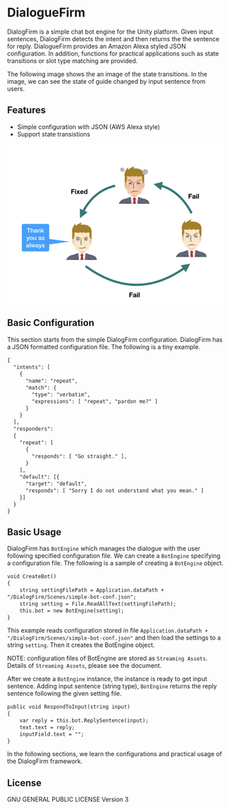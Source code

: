 # DialogueFirm

DialogFirm is a simple chat bot engine for the Unity platform. Given input sentences, DialogFirm detects
the intent and then returns the the sentence for reply. DialogueFirm provides an Amazon Alexa styled JSON configuration.
In addition, functions for practical applications such as state transitions or slot type matching are provided.

The following image shows the an image of the state transitions. In the image, we can see the state of guide changed
by input sentence from users.


## Features

* Simple configuration with JSON (AWS Alexa style)
* Support state transistions

![state transition](Assets/DialogFirm/Doc/res/manager-transitions.jpeg)

## Basic Configuration

This section starts from the simple DialogFirm configuration. DialogFirm has a JSON
formatted configuration file. The following is a tiny example.

```
{
  "intents": [
    {
      "name": "repeat",
      "match": {
        "type": "verbatim",
        "expressions": [ "repeat", "pardon me?" ]
      }
    }
  ],
  "responders":
  {
    "repeat": [
      {
        "responds": [ "Go straight." ],
      }
    ],
    "default": [{
      "target": "default",
      "responds": [ "Sorry I do not understand what you mean." ]
    }]
  }
}
```


## Basic Usage

DialogFirm has `BotEngine` which manages the dialogue with the user following
specified configuration file. We can create a `BotEngine` specifying a configuration file.
The following is a sample of creating a `BotEngine` object.

```
void CreateBot()
{
    string settingFilePath = Application.dataPath + "/DialogFirm/Scenes/simple-bot-conf.json";
    string setting = File.ReadAllText(settingFilePath);
    this.bot = new BotEngine(setting);
}
```

This example reads configuration stored in file `Application.dataPath + "/DialogFirm/Scenes/simple-bot-conf.json"` and then load the settings to a string `setting`.
Then it creates the BotEngine object.

NOTE: configuration files of BotEngine are stored as `Streaming Assets`. Details of `Streaming Assets`, please see the document.


After we create a `BotEngine` instance, the instance is ready to get input sentence.
Adding input sentence (string type),  `BotEngine` returns the reply sentence following the given setting file.

```
public void RespondToInput(string input)
{
    var reply = this.bot.ReplySentence(input);
    text.text = reply;
    inputField.text = "";
}
```

In the following sections, we learn the configurations and practical usage of the DialogFirm framework.

## License 

GNU GENERAL PUBLIC LICENSE Version 3
